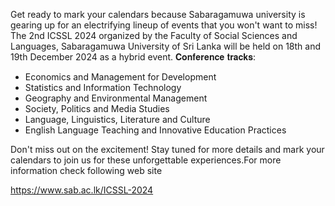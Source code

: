 Get ready to mark your calendars because Sabaragamuwa university is gearing up for an electrifying lineup of events that you won't want to miss! 
The 2nd ICSSL 2024 organized by the Faculty of Social Sciences and Languages, Sabaragamuwa University of Sri Lanka will be held on 18th and 19th December 2024 as a hybrid event.
𝐂𝐨𝐧𝐟𝐞𝐫𝐞𝐧𝐜𝐞 𝐭𝐫𝐚𝐜𝐤𝐬:
* Economics and Management for Development
* Statistics and Information Technology
* Geography and Environmental Management
* Society, Politics and Media Studies
* Language, Linguistics, Literature and Culture
* English Language Teaching and Innovative Education Practices
 
 Don't miss out on the excitement! Stay tuned for more details and mark your calendars to join us for these unforgettable experiences.For more information check following web site

 https://www.sab.ac.lk/ICSSL-2024
 
